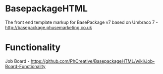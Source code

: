 # BasepackageHTML
The front end template markup for BasePackage v7 based on Umbraco 7 - http://basepackage.phusemarketing.co.uk

# Functionality
Job Board - https://github.com/PhCreative/BasepackageHTML/wiki/Job-Board-Functionality
